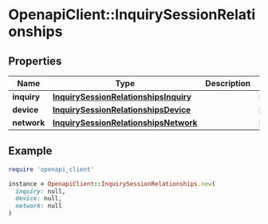 # OpenapiClient::InquirySessionRelationships

## Properties

| Name | Type | Description | Notes |
| ---- | ---- | ----------- | ----- |
| **inquiry** | [**InquirySessionRelationshipsInquiry**](InquirySessionRelationshipsInquiry.md) |  | [optional] |
| **device** | [**InquirySessionRelationshipsDevice**](InquirySessionRelationshipsDevice.md) |  | [optional] |
| **network** | [**InquirySessionRelationshipsNetwork**](InquirySessionRelationshipsNetwork.md) |  | [optional] |

## Example

```ruby
require 'openapi_client'

instance = OpenapiClient::InquirySessionRelationships.new(
  inquiry: null,
  device: null,
  network: null
)
```

